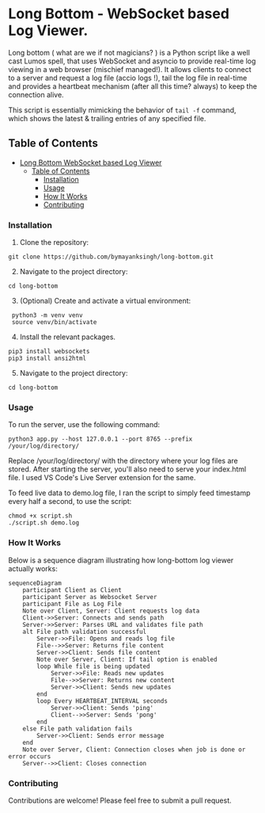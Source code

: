 # Long Bottom - WebSocket based Log Viewer.

Long bottom ( what are we if not magicians? ) is a Python script like a well cast Lumos spell, that uses WebSocket and asyncio to provide real-time log viewing in a web browser (mischief managed!). It allows clients to connect to a server and request a log file (accio logs !), tail the log file in real-time and provides a heartbeat mechanism (after all this time? always) to keep the connection alive.

This script is essentially mimicking the behavior of `tail -f` command, which shows the latest & trailing entries of any specified file.

## Table of Contents

- [Long Bottom WebSocket based Log Viewer](#long-bottom-websocket-based-log-viewer)
  - [Table of Contents](#table-of-contents)
    - [Installation](#installation)
    - [Usage](#usage)
    - [How It Works](#how-it-works)
    - [Contributing](#contributing)

### Installation

1. Clone the repository:

```shell
git clone https://github.com/bymayanksingh/long-bottom.git
```

2. Navigate to the project directory:

```shell
cd long-bottom
```

3. (Optional) Create and activate a virtual environment:

```shell
 python3 -m venv venv
 source venv/bin/activate
```

4. Install the relevant packages.

```shell
pip3 install websockets
pip3 install ansi2html
```

5. Navigate to the project directory:

```shell
cd long-bottom
```

### Usage

To run the server, use the following command:

```shell
python3 app.py --host 127.0.0.1 --port 8765 --prefix /your/log/directory/
```

Replace /your/log/directory/ with the directory where your log files are stored.
After starting the server, you'll also need to serve your index.html file.
I used VS Code's Live Server extension for the same.

To feed live data to demo.log file, I ran the script to simply feed timestamp 
every half a second, to use the script:

```
chmod +x script.sh
./script.sh demo.log 
```

### How It Works

Below is a sequence diagram illustrating how long-bottom log viewer actually works:

```mermaid
sequenceDiagram
    participant Client as Client
    participant Server as Websocket Server
    participant File as Log File
    Note over Client, Server: Client requests log data
    Client->>Server: Connects and sends path
    Server->>Server: Parses URL and validates file path
    alt File path validation successful
        Server->>File: Opens and reads log file
        File-->>Server: Returns file content
        Server->>Client: Sends file content
        Note over Server, Client: If tail option is enabled
        loop While file is being updated
            Server->>File: Reads new updates
            File-->>Server: Returns new content
            Server->>Client: Sends new updates
        end
        loop Every HEARTBEAT_INTERVAL seconds
            Server->>Client: Sends 'ping'
            Client-->>Server: Sends 'pong'
        end
    else File path validation fails
        Server->>Client: Sends error message
    end
    Note over Server, Client: Connection closes when job is done or error occurs
    Server-->>Client: Closes connection
```

### Contributing

Contributions are welcome! Please feel free to submit a pull request.

